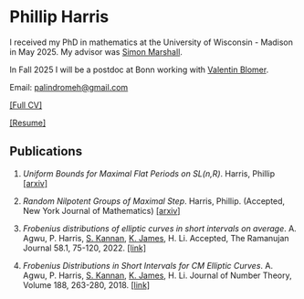 # Phillip Harris 

I received my PhD in mathematics at the University of Wisconsin - Madison in May 2025. My advisor was [Simon Marshall](https://people.math.wisc.edu/~marshall/). 

In Fall 2025 I will be a postdoc at Bonn working with [Valentin Blomer](https://www.math.uni-bonn.de/people/blomer/).

Email: palindromeh@gmail.com

[[Full CV]](https://nbviewer.org/github/phillipharr1s/phillipharr1s.github.io/blob/master/docs/PhillipHarrisCVOct24.pdf)

[[Resume]](https://nbviewer.org/github/phillipharr1s/phillipharr1s.github.io/blob/master/docs/PhillipHarrisResumeOct24.pdf)

## Publications

1. _Uniform Bounds for Maximal Flat Periods on SL(n,R)_. Harris, Phillip [[arxiv]](https://arxiv.org/abs/2410.15450)

1. _Random Nilpotent Groups of Maximal Step_. Harris, Phillip. (Accepted, New York Journal of Mathematics) [[arxiv]](https://arxiv.org/abs/2201.06033)
      
1. _Frobenius distributions of elliptic curves in short intervals on average_. A. Agwu, P. Harris, [S. Kannan](https://sites.google.com/view/siddarthkannan/about-me), [K. James](https://www.math.clemson.edu/~kevja/), H. Li. Accepted, The Ramanujan Journal 58.1, 75-120, 2022. [[link]](https://doi.org/10.1007/s11139-021-00449-0)

1. _Frobenius Distributions in Short Intervals for CM Elliptic Curves_. A. Agwu, P. Harris, [S. Kannan](https://sites.google.com/view/siddarthkannan/about-me), [K. James](https://www.math.clemson.edu/~kevja/), H. Li.  Journal of Number Theory, Volume 188, 263-280, 2018. [[link]](https://doi.org/10.1016/j.jnt.2018.01.007)







